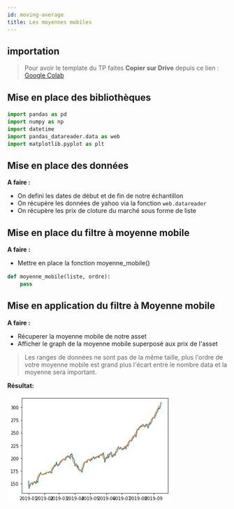 ```yaml
---
id: moving-average
title: Les moyennes mobiles
---
```


## importation

> Pour avoir le template du TP faites **Copier sur Drive** depuis ce lien : [Google Colab](https://colab.research.google.com/github/MarcEtienneDartus/Financial-Processing-Lab/blob/master/moving_average.ipynb)

## Mise en place des bibliothèques

``` python
import pandas as pd
import numpy as np
import datetime
import pandas_datareader.data as web
import matplotlib.pyplot as plt
```

## Mise en place des données

**A faire :**
- On defini les dates de début et de fin de notre échantillon
- On récupère les données de yahoo via la fonction `web.datareader`
- On récupère les prix de cloture du marché sous forme de liste

## Mise en place du filtre à moyenne mobile

**A faire :**
- Mettre en place la fonction moyenne_mobile()

```python
def moyenne_mobile(liste, ordre):
    pass
```

## Mise en application du filtre à Moyenne mobile

**A faire :**
- Récuperer la moyenne mobile de notre asset
- Afficher le graph de la moyenne mobile superposé aux prix de l'asset

> Les ranges de données ne sont pas de la même taille, plus l'ordre de votre moyenne mobile est grand plus l'écart entre le nombre data et la moyenne sera important.

**Résultat:**

![](assets/moving/graph.png)